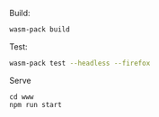 Build:
``` bash
wasm-pack build
```

Test:
``` bash
wasm-pack test --headless --firefox
```

Serve
```
cd www
npm run start
```
